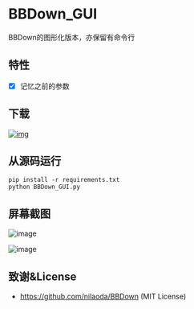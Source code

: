 # BBDown_GUI
BBDown的图形化版本，亦保留有命令行

## 特性

- [x] 记忆之前的参数

## 下载
[![img](https://img.shields.io/github/release/1299172402/BBDown_GUI?label=版本)](https://github.com/1299172402/BBDown_GUI/releases)

## 从源码运行
```
pip install -r requirements.txt
python BBDown_GUI.py
```


## 屏幕截图

![image](https://user-images.githubusercontent.com/29673994/152321072-1686a057-c6e4-4c36-9e9c-7923a9baeafa.png)

![image](https://user-images.githubusercontent.com/29673994/152321101-e780b900-edda-43d2-9601-caf7e695839d.png)


## 致谢&License

 - https://github.com/nilaoda/BBDown (MIT License)
